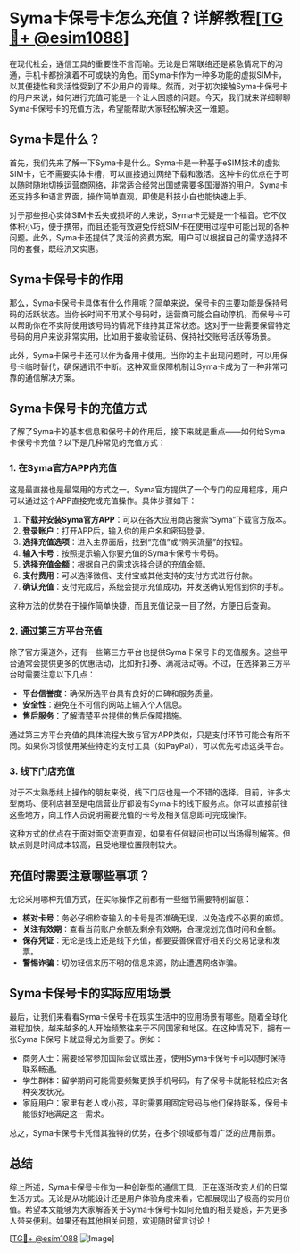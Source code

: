 # Syma卡保号卡怎么充值？详解教程[[TG💪+ @esim1088](https://t.me/s/esim1088)]

在现代社会，通信工具的重要性不言而喻。无论是日常联络还是紧急情况下的沟通，手机卡都扮演着不可或缺的角色。而Syma卡作为一种多功能的虚拟SIM卡，以其便捷性和灵活性受到了不少用户的青睐。然而，对于初次接触Syma卡保号卡的用户来说，如何进行充值可能是一个让人困惑的问题。今天，我们就来详细聊聊Syma卡保号卡的充值方法，希望能帮助大家轻松解决这一难题。

## Syma卡是什么？

首先，我们先来了解一下Syma卡是什么。Syma卡是一种基于eSIM技术的虚拟SIM卡，它不需要实体卡槽，可以直接通过网络下载和激活。这种卡的优点在于可以随时随地切换运营商网络，非常适合经常出国或需要多国漫游的用户。Syma卡还支持多种语言界面，操作简单直观，即使是科技小白也能快速上手。

对于那些担心实体SIM卡丢失或损坏的人来说，Syma卡无疑是一个福音。它不仅体积小巧，便于携带，而且还能有效避免传统SIM卡在使用过程中可能出现的各种问题。此外，Syma卡还提供了灵活的资费方案，用户可以根据自己的需求选择不同的套餐，既经济又实惠。

## Syma卡保号卡的作用

那么，Syma卡保号卡具体有什么作用呢？简单来说，保号卡的主要功能是保持号码的活跃状态。当你长时间不用某个号码时，运营商可能会自动停机，而保号卡可以帮助你在不实际使用该号码的情况下维持其正常状态。这对于一些需要保留特定号码的用户来说非常实用，比如用于接收验证码、保持社交账号活跃等场景。

此外，Syma卡保号卡还可以作为备用卡使用。当你的主卡出现问题时，可以用保号卡临时替代，确保通讯不中断。这种双重保障机制让Syma卡成为了一种非常可靠的通信解决方案。

## Syma卡保号卡的充值方式

了解了Syma卡的基本信息和保号卡的作用后，接下来就是重点——如何给Syma卡保号卡充值？以下是几种常见的充值方式：

### 1. 在Syma官方APP内充值

这是最直接也是最常用的方式之一。Syma官方提供了一个专门的应用程序，用户可以通过这个APP直接完成充值操作。具体步骤如下：

1. **下载并安装Syma官方APP**：可以在各大应用商店搜索“Syma”下载官方版本。
2. **登录账户**：打开APP后，输入你的用户名和密码登录。
3. **选择充值选项**：进入主界面后，找到“充值”或“购买流量”的按钮。
4. **输入卡号**：按照提示输入你要充值的Syma卡保号卡号码。
5. **选择充值金额**：根据自己的需求选择合适的充值金额。
6. **支付费用**：可以选择微信、支付宝或其他支持的支付方式进行付款。
7. **确认充值**：支付完成后，系统会提示充值成功，并发送确认短信到你的手机。

这种方法的优势在于操作简单快捷，而且充值记录一目了然，方便日后查询。

### 2. 通过第三方平台充值

除了官方渠道外，还有一些第三方平台也提供Syma卡保号卡的充值服务。这些平台通常会提供更多的优惠活动，比如折扣券、满减活动等。不过，在选择第三方平台时需要注意以下几点：

- **平台信誉度**：确保所选平台具有良好的口碑和服务质量。
- **安全性**：避免在不可信的网站上输入个人信息。
- **售后服务**：了解清楚平台提供的售后保障措施。

通过第三方平台充值的具体流程大致与官方APP类似，只是支付环节可能会有所不同。如果你习惯使用某些特定的支付工具（如PayPal），可以优先考虑这类平台。

### 3. 线下门店充值

对于不太熟悉线上操作的朋友来说，线下门店也是一个不错的选择。目前，许多大型商场、便利店甚至是电信营业厅都设有Syma卡的线下服务点。你可以直接前往这些地方，向工作人员说明需要充值的卡号及相关信息即可完成操作。

这种方式的优点在于面对面交流更直观，如果有任何疑问也可以当场得到解答。但缺点则是时间成本较高，且受地理位置限制较大。

## 充值时需要注意哪些事项？

无论采用哪种充值方式，在实际操作之前都有一些细节需要特别留意：

- **核对卡号**：务必仔细检查输入的卡号是否准确无误，以免造成不必要的麻烦。
- **关注有效期**：查看当前账户余额及剩余有效期，合理规划充值时间和金额。
- **保存凭证**：无论是线上还是线下充值，都要妥善保管好相关的交易记录和发票。
- **警惕诈骗**：切勿轻信来历不明的信息来源，防止遭遇网络诈骗。

## Syma卡保号卡的实际应用场景

最后，让我们来看看Syma卡保号卡在现实生活中的应用场景有哪些。随着全球化进程加快，越来越多的人开始频繁往来于不同国家和地区。在这种情况下，拥有一张Syma卡保号卡就显得尤为重要了。例如：

- 商务人士：需要经常参加国际会议或出差，使用Syma卡保号卡可以随时保持联系畅通。
- 学生群体：留学期间可能需要频繁更换手机号码，有了保号卡就能轻松应对各种突发状况。
- 家庭用户：家里有老人或小孩，平时需要用固定号码与他们保持联系，保号卡能很好地满足这一需求。

总之，Syma卡保号卡凭借其独特的优势，在多个领域都有着广泛的应用前景。

## 总结

综上所述，Syma卡保号卡作为一种创新型的通信工具，正在逐渐改变人们的日常生活方式。无论是从功能设计还是用户体验角度来看，它都展现出了极高的实用价值。希望本文能够为大家解答关于Syma卡保号卡如何充值的相关疑惑，并为更多人带来便利。如果还有其他相关问题，欢迎随时留言讨论！

[[TG💪+ @esim1088](https://t.me/s/esim1088) ![Image](https://i.postimg.cc/4NQfJmqS/Snipaste-2025-05-13-00-14-12.png)]